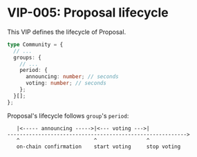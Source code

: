 # VIP-005: Proposal lifecycle

This VIP defines the lifecycle of Proposal.

```ts
type Community = {
  // ...
  groups: {
    // ...
    period: {
      announcing: number; // seconds
      voting: number; // seconds
    };
  }[];
};
```

Proposal's lifecycle follows `group`'s `period`:

```
   |<----- announcing ----->|<--- voting --->|
---------------------------------------------------------->
   ^                        ^                ^
   on-chain confirmation    start voting     stop voting
```

